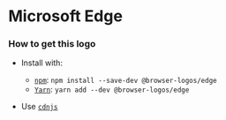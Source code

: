 # Microsoft Edge

### How to get this logo

* Install with:

  * [`npm`](https://www.npmjs.com/): `npm install --save-dev @browser-logos/edge`
  * [`Yarn`](https://yarnpkg.com/): `yarn add --dev @browser-logos/edge`

* Use [`cdnjs`](https://cdnjs.com/libraries/browser-logos)
